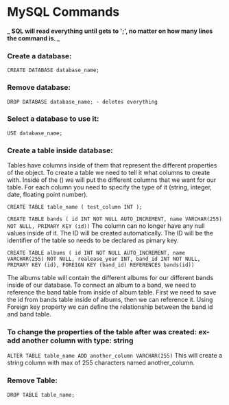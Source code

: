 # MySQL Commands

**_ SQL will read everything until gets to ';', no matter on how many lines the command is. _**

### Create a database:

`CREATE DATABASE database_name;`

### Remove database:

`DROP DATABASE database_name; - deletes everything`

### Select a database to use it:

`USE database_name;`

### Create a table inside database:

Tables have columns inside of them that represent the different properties of the object.
To create a table we need to tell it what columns to create with. Inside of the () we will put the different columns that we want for our table.
For each column you need to specify the type of it (string, integer, date, floating point number).

`CREATE TABLE table_name ( test_column INT );`

`CREATE TABLE bands ( id INT NOT NULL AUTO_INCREMENT, name VARCHAR(255) NOT NULL, PRIMARY KEY (id))`
The column can no longer have any null values inside of it. The ID will be created automatically.
The ID will be the identifier of the table so needs to be declared as pimary key.

`CREATE TABLE albums ( id INT NOT NULL AUTO_INCREMENT, name VARCHAR(255) NOT NULL, realease_year INT, band_id INT NOT NULL, PRIMARY KEY (id), FOREIGN KEY (band_id) REFERENCES bands(id))`

The albums table will contain the different albums for our different bands inside of our database.
To connect an album to a band, we need to reference the band table from inside of album table.
First we need to save the id from bands table inside of albums, then we can reference it.
Using Foreign key property we can define the relationship between the band id and band table.

### To change the properties of the table after was created: ex- add another column with type: string

`ALTER TABLE table_name ADD another_column VARCHAR(255)`
This will create a string column with max of 255 characters named another_column.

### Remove Table:

`DROP TABLE table_name;`
